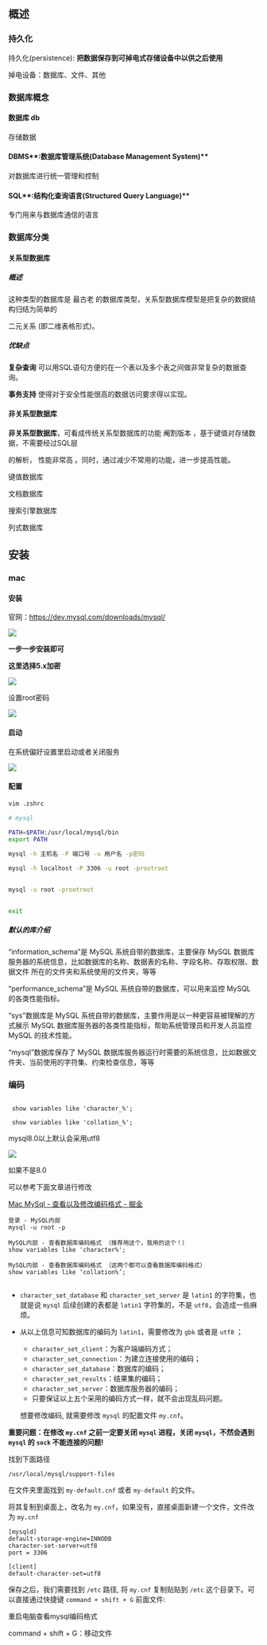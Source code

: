 ## 概述

### 持久化

持久化(persistence): **把数据保存到可掉电式存储设备中以供之后使用**

掉电设备：数据库、文件、其他

### 数据库概念

#### 数据库 db

存储数据

#### DBMS**:数据库管理系统(**Database Management System**)**

对数据库进行统一管理和控制

#### SQL**:结构化查询语言(**Structured Query Language**)**

专门用来与数据库通信的语言

### 数据库分类

#### 关系型数据库

##### 概述

这种类型的数据库是 最古老 的数据库类型，关系型数据库模型是把复杂的数据结构归结为简单的

二元关系 (即二维表格形式)。

##### 优缺点

**复杂查询** 可以用SQL语句方便的在一个表以及多个表之间做非常复杂的数据查询。

**事务支持** 使得对于安全性能很高的数据访问要求得以实现。

#### 非关系型数据库

**非关系型数据库**，可看成传统关系型数据库的功能 阉割版本 ，基于键值对存储数据，不需要经过SQL层

的解析， 性能非常高 。同时，通过减少不常用的功能，进一步提高性能。

键值数据库

文档数据库

搜索引擎数据库

列式数据库

## 安装

### mac

#### 安装

官网：https://dev.mysql.com/downloads/mysql/

![](https://raw.githubusercontent.com/imattdu/img/main/img/202202120638517.png)

**一步一步安装即可**

**这里选择5.x加密**

![](https://raw.githubusercontent.com/imattdu/img/main/img/202202120151271.png)

设置root密码

![](https://raw.githubusercontent.com/imattdu/img/main/img/202202120152377.png)

#### 启动

在系统偏好设置里启动或者关闭服务

![](https://raw.githubusercontent.com/imattdu/img/main/img/202202120154920.png)

#### 配置

```sh
vim .zshrc
```

```sh
# mysql

PATH=$PATH:/usr/local/mysql/bin
export PATH
```

```sh
mysql -h 主机名 -P 端口号 -u 用户名 -p密码
```

```sh
mysql -h localhost -P 3306 -u root -prootroot


mysql -u root -prootroot


exit
```





##### 默认的库介绍

“information_schema”是 MySQL 系统自带的数据库，主要保存 MySQL 数据库服务器的系统信息，比如数据库的名称、数据表的名称、字段名称、存取权限、数据文件 所在的文件夹和系统使用的文件夹，等等



“performance_schema”是 MySQL 系统自带的数据库，可以用来监控 MySQL 的各类性能指标。 



“sys”数据库是 MySQL 系统自带的数据库，主要作用是以一种更容易被理解的方式展示 MySQL 数据库服务器的各类性能指标，帮助系统管理员和开发人员监控 MySQL 的技术性能。



“mysql”数据库保存了 MySQL 数据库服务器运行时需要的系统信息，比如数据文件夹、当前使用的字符集、约束检查信息，等等





### 编码

```mysql

 show variables like 'character_%';
 
 show variables like 'collation_%';
```



mysql8.0以上默认会采用utf8





![](https://raw.githubusercontent.com/imattdu/img/main/img/202204231419559.png)





如果不是8.0

可以参考下面文章进行修改

[Mac MySql - 查看以及修改编码格式 - 掘金](https://juejin.cn/post/6877051802447577096)





```mysql
登录 - MySQL内部
mysql -u root -p

MySQL内部 - 查看数据库编码格式 （推荐用这个，我用的这个！）
show variables like 'character%';

MySQL内部 - 查看数据库编码格式 （这两个都可以查看数据库编码格式）
show variables like ‘collation%’;


```





- `character_set_database` 和 `character_set_server` 是 `latin1` 的字符集，也就是说 `mysql` 后续创建的表都是 `latin1` 字符集的，不是 `utf8`，会造成一些麻烦。

- 从以上信息可知数据库的编码为 `latin1`，需要修改为 `gbk` 或者是 `utf8` ；
  
  - `character_set_client`：为客户端编码方式；
  - `character_set_connection`：为建立连接使用的编码；
  - `character_set_database`：数据库的编码；
  - `character_set_results`：结果集的编码；
  - `character_set_server`：数据库服务器的编码；
  - 只要保证以上五个采用的编码方式一样，就不会出现乱码问题。
  
  想要修改编码, 就需要修改 `mysql` 的配置文件 `my.cnf`。



**重要问题：在修改 `my.cnf` 之前一定要关闭 `mysql` 进程，关闭 `mysql`，不然会遇到 `mysql` 的 `sock` 不能连接的问题!**

找到下面路径

```
/usr/local/mysql/support-files
```

在文件夹里面找到 `my-default.cnf` 或者 `my-default` 的文件。

将其复制到桌面上，改名为 `my.cnf`，如果没有，直接桌面新建一个文件，文件改为 `my.cnf`

```
[mysqld]
default-storage-engine=INNODB
character-set-server=utf8
port = 3306

[client]
default-character-set=utf8

```



保存之后，我们需要找到 `/etc` 路径, 将 `my.cnf` 复制贴贴到 `/etc` 这个目录下。可以直接通过快捷键 `command + shift + G` 前面文件:





重启电脑查看mysql编码格式





command + shift + G：移动文件
